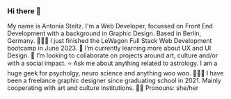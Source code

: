 ### Hi there 👋

My name is Antonia Steitz. I'm a Web Developer, focussed on Front End Development with a background in Graphic Design. Based in Berlin, Germany.
  👩🏻‍💻 I just finished the LeWagon Full Stack Web Development bootcamp in June 2023.
  🌱 I’m currently learning more about UX and UI Design.
  👯 I’m looking to collaborate on projects around art, culture and/or with a social impact. 
  ⭐️ Ask me about anything related to astrology. I am a huge geek for psycholgy, neuro science and anything woo woo.
  👩🏻‍🎨 I have been a freelance graphic designer since graduating school in 2021. Mainly cooperating with art and culture institutions.
  🏳️‍🌈 Pronouns: she/her
